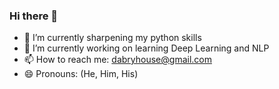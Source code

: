 ### Hi there 👋


- 🌱 I’m currently sharpening my python skills
- 🔭 I’m currently working on learning Deep Learning and NLP
- 📫 How to reach me: dabryhouse@gmail.com
- 😄 Pronouns: (He, Him, His)

<!--
**DavidBrynnHouse/DavidBrynnHouse** is a ✨ _special_ ✨ repository because its `README.md` (this file) appears on your GitHub profile.

Here are some ideas to get you started:

- 🔭 I’m currently working on ...
- 👯 I’m looking to collaborate on ...
- 🤔 I’m looking for help with ...
- 💬 Ask me about ...
- 📫 How to reach me: ...
- ⚡ Fun fact: ...
-->
